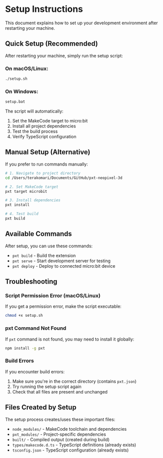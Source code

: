 # Setup Instructions

This document explains how to set up your development environment after restarting your machine.

## Quick Setup (Recommended)

After restarting your machine, simply run the setup script:

### On macOS/Linux:
```bash
./setup.sh
```

### On Windows:
```cmd
setup.bat
```

The script will automatically:
1. Set the MakeCode target to micro:bit
2. Install all project dependencies
3. Test the build process
4. Verify TypeScript configuration

## Manual Setup (Alternative)

If you prefer to run commands manually:

```bash
# 1. Navigate to project directory
cd /Users/terakomari/Documents/GitHub/pxt-neopixel-3d

# 2. Set MakeCode target
pxt target microbit

# 3. Install dependencies
pxt install

# 4. Test build
pxt build
```

## Available Commands

After setup, you can use these commands:

- `pxt build` - Build the extension
- `pxt serve` - Start development server for testing
- `pxt deploy` - Deploy to connected micro:bit device

## Troubleshooting

### Script Permission Error (macOS/Linux)
If you get a permission error, make the script executable:
```bash
chmod +x setup.sh
```

### pxt Command Not Found
If `pxt` command is not found, you may need to install it globally:
```bash
npm install -g pxt
```

### Build Errors
If you encounter build errors:
1. Make sure you're in the correct directory (contains `pxt.json`)
2. Try running the setup script again
3. Check that all files are present and unchanged

## Files Created by Setup

The setup process creates/uses these important files:
- `node_modules/` - MakeCode toolchain and dependencies
- `pxt_modules/` - Project-specific dependencies
- `built/` - Compiled output (created during build)
- `types/makecode.d.ts` - TypeScript definitions (already exists)
- `tsconfig.json` - TypeScript configuration (already exists)
